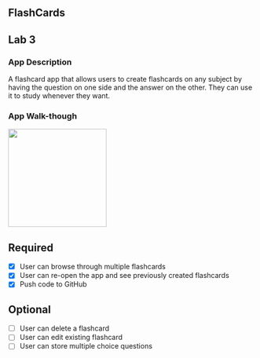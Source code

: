 ## FlashCards

## Lab 3

### App Description
A flashcard app that allows users to create flashcards on any subject by having the question on one side and the answer on the other. They can use it to study whenever they want.

### App Walk-though

<img src="https://i.imgur.com/DQmdF4c.gif" width=200><br>

## Required
- [x] User can browse through multiple flashcards
- [x] User can re-open the app and see previously created flashcards
- [x] Push code to GitHub
## Optional
- [ ] User can delete a flashcard
- [ ] User can edit existing flashcard
- [ ] User can store multiple choice questions
